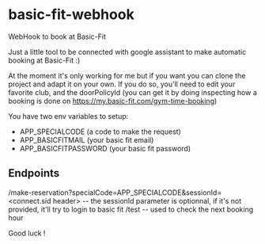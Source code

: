 # basic-fit-webhook
WebHook to book at Basic-Fit

Just a little tool to be connected with google assistant to make automatic booking at Basic-Fit :)

At the moment it's only working for me but if you want you can clone the project and adapt it on your own.
If you do so, you'll need to edit your favorite club, and the doorPolicyId (you can get it by doing inspecting how a booking is done on https://my.basic-fit.com/gym-time-booking)

You have two env variables to setup:
- APP_SPECIALCODE (a code to make the request)
- APP_BASICFITMAIL (your basic fit email)
- APP_BASICFITPASSWORD (your basic fit password)

## Endpoints

/make-reservation?specialCode=APP_SPECIALCODE&sessionId=<connect.sid header> -- the sessionId parameter is optionnal, if it's not provided, it'll try to login to basic fit
/test -- used to check the next booking hour

Good luck !

